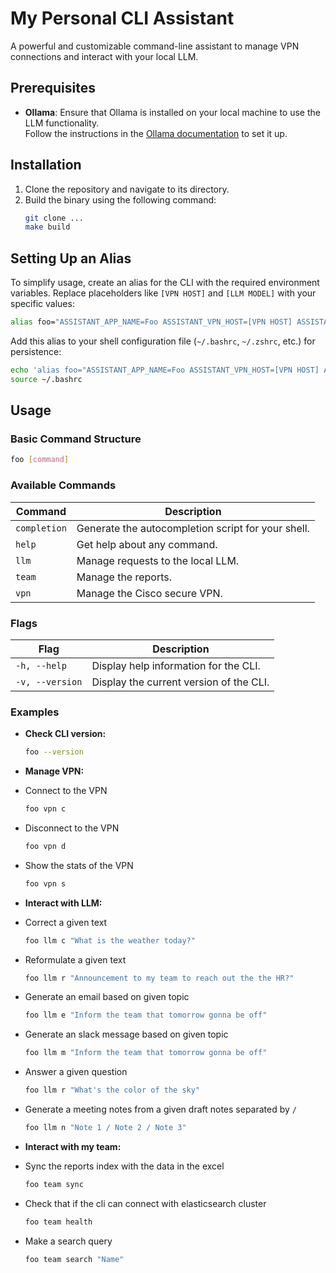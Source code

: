 # My Personal CLI Assistant

A powerful and customizable command-line assistant to manage VPN connections and interact with your local LLM.  

## Prerequisites

- **Ollama**: Ensure that Ollama is installed on your local machine to use the LLM functionality.  
  Follow the instructions in the [Ollama documentation](https://ollama.com/) to set it up.

## Installation  

1. Clone the repository and navigate to its directory.
2. Build the binary using the following command:  
   ```bash
   git clone ...
   make build
   ```

## Setting Up an Alias

To simplify usage, create an alias for the CLI with the required environment variables. Replace placeholders like `[VPN HOST]` and `[LLM MODEL]` with your specific values:

```bash
alias foo="ASSISTANT_APP_NAME=Foo ASSISTANT_VPN_HOST=[VPN HOST] ASSISTANT_CISCO_BIN_DIR=[CISCO BIN DIR] ASSISTANT_LLM_HOST=[LLM HOST] ASSISTANT_LLM_MODEL=[LLM MODEL] /usr/local/bin/foo"
```

Add this alias to your shell configuration file (`~/.bashrc`, `~/.zshrc`, etc.) for persistence:
```bash
echo 'alias foo="ASSISTANT_APP_NAME=Foo ASSISTANT_VPN_HOST=[VPN HOST] ASSISTANT_CISCO_BIN_DIR=[CISCO BIN DIR] ASSISTANT_LLM_HOST=[LLM HOST] ASSISTANT_LLM_MODEL=[LLM MODEL] /usr/local/bin/Foo"' >> ~/.bashrc
source ~/.bashrc
```

## Usage

### Basic Command Structure
```bash
foo [command]
```

### Available Commands

| Command      | Description                                        |  
|--------------|----------------------------------------------------|  
| `completion` | Generate the autocompletion script for your shell. |  
| `help`       | Get help about any command.                        |  
| `llm`        | Manage requests to the local LLM.                  |  
| `team`       | Manage the reports.               |  
| `vpn`        | Manage the Cisco secure VPN.                       |  

### Flags

| Flag          | Description                                  |  
|---------------|----------------------------------------------|  
| `-h, --help`  | Display help information for the CLI.        |  
| `-v, --version` | Display the current version of the CLI.   |  

### Examples

- **Check CLI version:**
  ```bash
  foo --version
  ```  

- **Manage VPN:**
- Connect to the VPN
  ```bash
  foo vpn c
  ```  
- Disconnect to the VPN
  ```bash
  foo vpn d
  ```  
- Show the stats of the VPN
  ```bash
  foo vpn s
  ```  

- **Interact with LLM:**
- Correct a given text
  ```bash
  foo llm c "What is the weather today?"
  ```  
- Reformulate a given text
  ```bash
  foo llm r "Announcement to my team to reach out the the HR?"
  ```  
- Generate an email based on given topic
  ```bash
  foo llm e "Inform the team that tomorrow gonna be off"
  ```  
- Generate an slack message based on given topic
  ```bash
  foo llm m "Inform the team that tomorrow gonna be off"
  ```   
- Answer a given question
  ```bash
  foo llm r "What's the color of the sky"
  ```   
- Generate a meeting notes from a given draft notes separated by `/`
  ```bash
  foo llm n "Note 1 / Note 2 / Note 3"
  ```

- **Interact with my team:**
- Sync the reports index with the data in the excel
  ```bash
  foo team sync
  ```  
- Check that if the cli can connect with elasticsearch cluster
  ```bash
  foo team health
  ```  
- Make a search query
  ```bash
  foo team search "Name"
  ```
